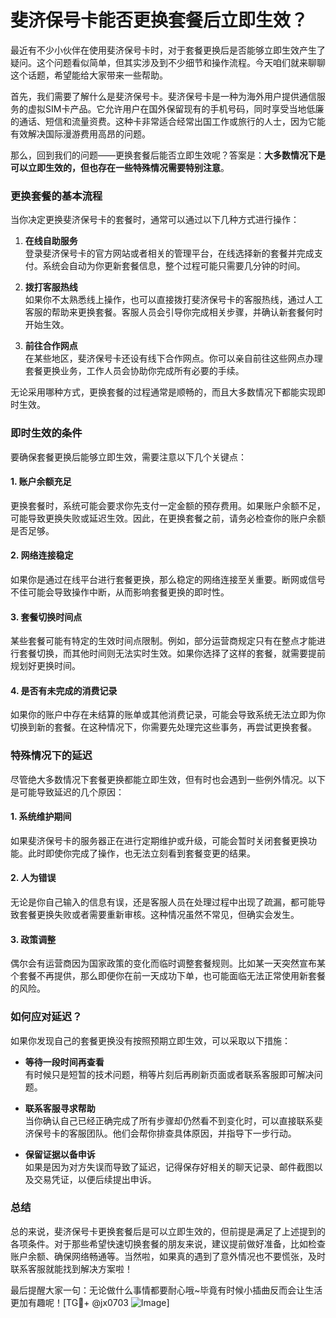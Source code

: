 # 斐济保号卡能否更换套餐后立即生效？

最近有不少小伙伴在使用斐济保号卡时，对于套餐更换后是否能够立即生效产生了疑问。这个问题看似简单，但其实涉及到不少细节和操作流程。今天咱们就来聊聊这个话题，希望能给大家带来一些帮助。

首先，我们需要了解什么是斐济保号卡。斐济保号卡是一种为海外用户提供通信服务的虚拟SIM卡产品。它允许用户在国外保留现有的手机号码，同时享受当地低廉的通话、短信和流量资费。这种卡非常适合经常出国工作或旅行的人士，因为它能有效解决国际漫游费用高昂的问题。

那么，回到我们的问题——更换套餐后能否立即生效呢？答案是：**大多数情况下是可以立即生效的，但也存在一些特殊情况需要特别注意**。

### 更换套餐的基本流程

当你决定更换斐济保号卡的套餐时，通常可以通过以下几种方式进行操作：

1. **在线自助服务**  
   登录斐济保号卡的官方网站或者相关的管理平台，在线选择新的套餐并完成支付。系统会自动为你更新套餐信息，整个过程可能只需要几分钟的时间。

2. **拨打客服热线**  
   如果你不太熟悉线上操作，也可以直接拨打斐济保号卡的客服热线，通过人工客服的帮助来更换套餐。客服人员会引导你完成相关步骤，并确认新套餐何时开始生效。

3. **前往合作网点**  
   在某些地区，斐济保号卡还设有线下合作网点。你可以亲自前往这些网点办理套餐更换业务，工作人员会协助你完成所有必要的手续。

无论采用哪种方式，更换套餐的过程通常是顺畅的，而且大多数情况下都能实现即时生效。

### 即时生效的条件

要确保套餐更换后能够立即生效，需要注意以下几个关键点：

#### 1. **账户余额充足**
   更换套餐时，系统可能会要求你先支付一定金额的预存费用。如果账户余额不足，可能导致更换失败或延迟生效。因此，在更换套餐之前，请务必检查你的账户余额是否足够。

#### 2. **网络连接稳定**
   如果你是通过在线平台进行套餐更换，那么稳定的网络连接至关重要。断网或信号不佳可能会导致操作中断，从而影响套餐更换的即时性。

#### 3. **套餐切换时间点**
   某些套餐可能有特定的生效时间点限制。例如，部分运营商规定只有在整点才能进行套餐切换，而其他时间则无法实时生效。如果你选择了这样的套餐，就需要提前规划好更换时间。

#### 4. **是否有未完成的消费记录**
   如果你的账户中存在未结算的账单或其他消费记录，可能会导致系统无法立即为你切换到新的套餐。在这种情况下，你需要先处理完这些事务，再尝试更换套餐。

### 特殊情况下的延迟

尽管绝大多数情况下套餐更换都能立即生效，但有时也会遇到一些例外情况。以下是可能导致延迟的几个原因：

#### 1. **系统维护期间**
   如果斐济保号卡的服务器正在进行定期维护或升级，可能会暂时关闭套餐更换功能。此时即使你完成了操作，也无法立刻看到套餐变更的结果。

#### 2. **人为错误**
   无论是你自己输入的信息有误，还是客服人员在处理过程中出现了疏漏，都可能导致套餐更换失败或者需要重新审核。这种情况虽然不常见，但确实会发生。

#### 3. **政策调整**
   偶尔会有运营商因为国家政策的变化而临时调整套餐规则。比如某一天突然宣布某个套餐不再提供，那么即便你在前一天成功下单，也可能面临无法正常使用新套餐的风险。

### 如何应对延迟？

如果你发现自己的套餐更换没有按照预期立即生效，可以采取以下措施：

- **等待一段时间再查看**  
  有时候只是短暂的技术问题，稍等片刻后再刷新页面或者联系客服即可解决问题。

- **联系客服寻求帮助**  
  当你确认自己已经正确完成了所有步骤却仍然看不到变化时，可以直接联系斐济保号卡的客服团队。他们会帮你排查具体原因，并指导下一步行动。

- **保留证据以备申诉**  
  如果是因为对方失误而导致了延迟，记得保存好相关的聊天记录、邮件截图以及交易凭证，以便后续提出申诉。

### 总结

总的来说，斐济保号卡更换套餐后是可以立即生效的，但前提是满足了上述提到的各项条件。对于那些希望快速切换套餐的朋友来说，建议提前做好准备，比如检查账户余额、确保网络畅通等。当然啦，如果真的遇到了意外情况也不要慌张，及时联系客服就能找到解决方案啦！

最后提醒大家一句：无论做什么事情都要耐心哦~毕竟有时候小插曲反而会让生活更加有趣呢！[TG💪+ @jx0703 ![Image](https://github.com/user-attachments/assets/dbca1d08-cadb-493c-b0ec-ad6f7a83f270)]